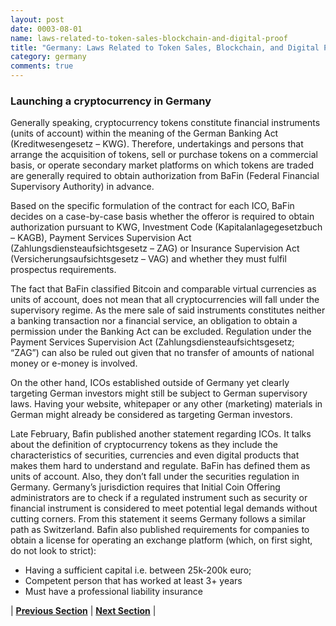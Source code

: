 ```yaml
---
layout: post
date: 0003-08-01
name: laws-related-to-token-sales-blockchain-and-digital-proof
title: "Germany: Laws Related to Token Sales, Blockchain, and Digital Proof"
category: germany
comments: true
---
```


### Launching a cryptocurrency in Germany
Generally speaking, cryptocurrency tokens constitute financial instruments (units of account) within the meaning of the German Banking Act (Kreditwesengesetz – KWG). Therefore, undertakings and persons that arrange the acquisition of tokens, sell or purchase tokens on a commercial basis, or operate secondary market platforms on which tokens are traded are generally required to obtain authorization from BaFin (Federal Financial Supervisory Authority) in advance.

Based on the specific formulation of the contract for each ICO, BaFin decides on a case-by-case basis whether the offeror is required to obtain authorization pursuant to KWG, Investment Code (Kapitalanlagegesetzbuch – KAGB), Payment Services Supervision Act (Zahlungsdiensteaufsichtsgesetz – ZAG) or Insurance Supervision Act (Versicherungsaufsichtsgesetz – VAG) and whether they must fulfil prospectus requirements.

The fact that BaFin classified Bitcoin and comparable virtual currencies as units of account, does not mean that all cryptocurrencies will fall under the supervisory regime. As the mere sale of said instruments constitutes neither a banking transaction nor a financial service, an obligation to obtain a permission under the Banking Act can be excluded. Regulation under the Payment Services Supervision Act (Zahlungsdiensteaufsichts­gesetz; “ZAG”) can also be ruled out given that no transfer of amounts of national money or e-money is involved.

On the other hand, ICOs established outside of Germany yet clearly targeting German investors might still be subject to German supervisory laws. Having your website, whitepaper or any other (marketing) materials in German might already be considered as targeting German investors.

Late February, Bafin published another statement regarding ICOs. It talks about the definition of cryptocurrency tokens as they include the characteristics of securities, currencies and even digital products that makes them hard to understand and regulate. BaFin has defined them as units of account. Also, they don’t fall under the securities regulation in Germany. Germany’s jurisdiction requires that Initial Coin Offering administrators are to check if a regulated instrument such as security or financial instrument is considered to meet potential legal demands without cutting corners. From this statement it seems Germany follows a similar path as Switzerland. Bafin also published requirements for companies to obtain a license for operating an exchange platform (which, on first sight, do not look to strict):
- Having a sufficient capital i.e. between 25k-200k euro;
- Competent person that has worked at least 3+ years
- Must have a professional liability insurance


| **[Previous Section]( https://neo-project.github.io/global-blockchain-compliance-hub//germany/germany-governing-by-law.html)** | **[Next Section]( https://neo-project.github.io/global-blockchain-compliance-hub//germany/germany-securities-related-laws.html)** |
